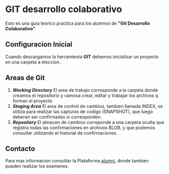 # GIT desarrollo colaborativo

Esto es una guia teorico practica para los alumnos de __"Git Desarrollo Colaborativo"__

## Configuracion Inicial

Cuando descargamos la herramienta __GIT__ debemos inicializar un proyecto en una carpeta a eleccion.
## Areas de Git
1. ___Working Directory___ El area de trabajo corresponde a la carpeta donde creamos el repositorio y vamosa crear, editar y trabajar los archivos q forman el proyecto
1. ___Staging Area___ El area de control de cambios, tambien llamada INDEX, se utiliza para realizar las capturas de codigo (SNAPSHOT), que luego deberan ser confirmadas si corresponden.
1. ___Repository___ El almacen de cambios correponde a una carpeta oculta que registra todas las confirmaciones en archivos BLOB, y que podemos consultar utilizando el historial de confirmaciones.

## Contacto
Para mas informacion consultar la Plataforma [alumni](https://alumni.education), donde tambien pueden realizar los examenes.